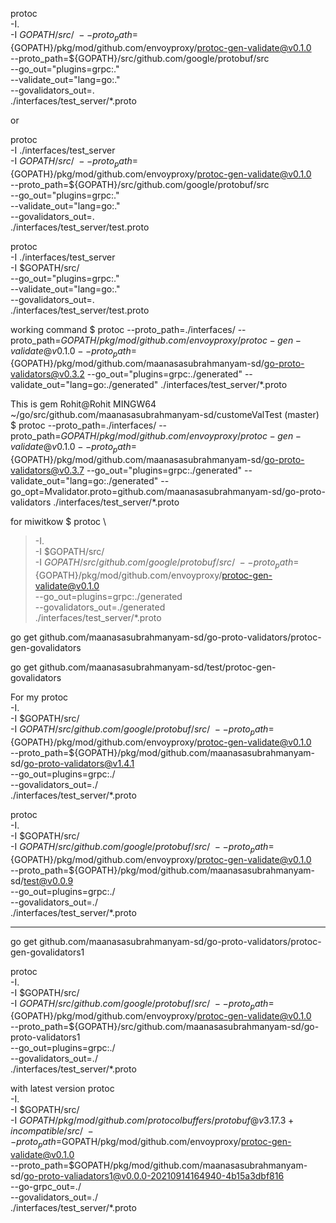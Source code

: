


protoc  \
-I. \
-I $GOPATH/src/ \
--proto_path=${GOPATH}/pkg/mod/github.com/envoyproxy/protoc-gen-validate@v0.1.0 \
--proto_path=${GOPATH}/src/github.com/google/protobuf/src \
--go_out="plugins=grpc:."  \
--validate_out="lang=go:." \
--govalidators_out=. \
./interfaces/test_server/*.proto


or

protoc  \
-I ./interfaces/test_server \
-I $GOPATH/src/ \
--proto_path=${GOPATH}/pkg/mod/github.com/envoyproxy/protoc-gen-validate@v0.1.0 \
--proto_path=${GOPATH}/src/github.com/google/protobuf/src \
--go_out="plugins=grpc:."  \
--validate_out="lang=go:." \
--govalidators_out=. \
./interfaces/test_server/test.proto


protoc  \
-I ./interfaces/test_server \
-I $GOPATH/src/ \
--go_out="plugins=grpc:."  \
--validate_out="lang=go:." \
--govalidators_out=. \
./interfaces/test_server/test.proto


working command
$ protoc   --proto_path=./interfaces/   --proto_path=${GOPATH}/pkg/mod/github.com/envoyproxy/protoc-gen-validate@v0.1.0   --proto_path=${GOPATH}/pkg/mod/github.com/maanasasubrahmanyam-sd/go-proto-validators@v0.3.2   --go_out="plugins=grpc:./generated"   --validate_out="lang=go:./generated"   ./interfaces/test_server/*.proto

This is gem
Rohit@Rohit MINGW64 ~/go/src/github.com/maanasasubrahmanyam-sd/customeValTest (master)
$  protoc   --proto_path=./interfaces/   --proto_path=${GOPATH}/pkg/mod/github.com/envoyproxy/protoc-gen-validate@v0.1.0   --proto_path=${GOPATH}/pkg/mod/github.com/maanasasubrahmanyam-sd/go-proto-validators@v0.3.7   --go_out="plugins=grpc:./generated"   --validate_out="lang=go:./generated" --go_opt=Mvalidator.proto=github.com/maanasasubrahmanyam-sd/go-proto-validators    ./interfaces/test_server/*.proto

for miwitkow
$ protoc \
> -I. \
> -I $GOPATH/src/ \
> -I $GOPATH/src/github.com/google/protobuf/src/ \
> --proto_path=${GOPATH}/pkg/mod/github.com/envoyproxy/protoc-gen-validate@v0.1.0 \
> --go_out=plugins=grpc:./generated \
> --govalidators_out=./generated \
> ./interfaces/test_server/*.proto


go get github.com/maanasasubrahmanyam-sd/go-proto-validators/protoc-gen-govalidators

go get github.com/maanasasubrahmanyam-sd/test/protoc-gen-govalidators

For my
protoc \
-I. \
-I $GOPATH/src/ \
-I $GOPATH/src/github.com/google/protobuf/src/ \
--proto_path=${GOPATH}/pkg/mod/github.com/envoyproxy/protoc-gen-validate@v0.1.0 \
--proto_path=${GOPATH}/pkg/mod/github.com/maanasasubrahmanyam-sd/go-proto-validators@v1.4.1 \
--go_out=plugins=grpc:./ \
--govalidators_out=./ \
./interfaces/test_server/*.proto

protoc \
-I. \
-I $GOPATH/src/ \
-I $GOPATH/src/github.com/google/protobuf/src/ \
--proto_path=${GOPATH}/pkg/mod/github.com/envoyproxy/protoc-gen-validate@v0.1.0 \
--proto_path=${GOPATH}/pkg/mod/github.com/maanasasubrahmanyam-sd/test@v0.0.9 \
--go_out=plugins=grpc:./ \
--govalidators_out=./ \
./interfaces/test_server/*.proto

----------------------------------------------------------------------------------------
go get github.com/maanasasubrahmanyam-sd/go-proto-validators/protoc-gen-govalidators1

protoc \
-I. \
-I $GOPATH/src/ \
-I $GOPATH/src/github.com/google/protobuf/src/ \
--proto_path=${GOPATH}/pkg/mod/github.com/envoyproxy/protoc-gen-validate@v0.1.0 \
--proto_path=${GOPATH}/src/github.com/maanasasubrahmanyam-sd/go-proto-validators1 \
--go_out=plugins=grpc:./ \
--govalidators_out=./ \
./interfaces/test_server/*.proto

with latest version
protoc \
-I. \
-I $GOPATH/src/ \
-I $GOPATH/pkg/mod/github.com/protocolbuffers/protobuf@v3.17.3+incompatible/src/ \
--proto_path=$GOPATH/pkg/mod/github.com/envoyproxy/protoc-gen-validate@v0.1.0 \
--proto_path=$GOPATH/pkg/mod/github.com/maanasasubrahmanyam-sd/go-proto-valiadators1@v0.0.0-20210914164940-4b15a3dbf816 \
--go-grpc_out=./ \
--govalidators_out=./ \
./interfaces/test_server/*.proto

